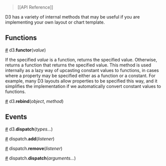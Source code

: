> [[API Reference]]

D3 has a variety of internal methods that may be useful if you are implementing your own layout or chart template.

## Functions

<a name="functor" href="#functor">#</a> d3.<b>functor</b>(<i>value</i>)

If the specified *value* is a function, returns the specified value. Otherwise, returns a function that returns the specified value. This method is used internally as a lazy way of upcasting constant values to functions, in cases where a property may be specified either as a function or a constant. For example, many D3 layouts allow properties to be specified this way, and it simplifies the implementation if we automatically convert constant values to functions.

<a name="rebind" href="#rebind">#</a> d3.<b>rebind</b>(<i>object</i>, <i>method</i>)

## Events

<a name="d3_dispatch" href="#d3_dispatch">#</a> d3.<b>dispatch</b>(<i>types…</i>)

<a name="dispatch_add" href="#dispatch_add">#</a> dispatch.<b>add</b>(<i>listener</i>)

<a name="dispatch_remove" href="#dispatch_remove">#</a> dispatch.<b>remove</b>(<i>listener</i>)

<a name="dispatch_dispatch" href="#dispatch_dispatch">#</a> dispatch.<b>dispatch</b>(<i>arguments…</i>)